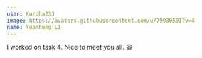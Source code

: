 ```yaml
---
user: Kuroha233
image: https://avatars.githubusercontent.com/u/79930501?v=4
name: Yuanheng LI
---
```

I worked on task 4. Nice to meet you all. :smiley:

